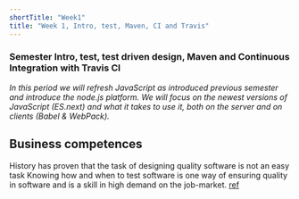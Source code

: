 ```yaml
---
shortTitle: "Week1"
title: "Week 1, Intro, test, Maven, CI and Travis"
---
```


### Semester Intro, test, test driven design, Maven and Continuous Integration with Travis CI

*In this period we will refresh JavaScript as introduced previous semester and introduce the node.js platform. 
We will focus on the newest versions of JavaScript (ES.next) and what it takes to use it, both on the server and on clients (Babel & WebPack).*

## Business competences

History has proven that the task of designing quality software is not an easy task
Knowing how and when to test software is one way of ensuring quality in software and is a skill in high demand on the job-market. [ref](https://www.jobindex.dk/jobsoegning/it?q=tester)
  